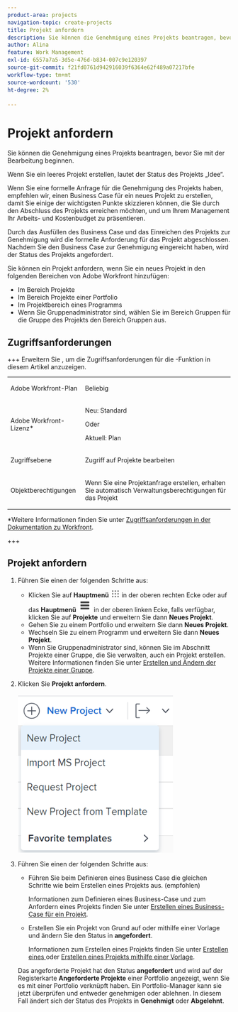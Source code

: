 ```yaml
---
product-area: projects
navigation-topic: create-projects
title: Projekt anfordern
description: Sie können die Genehmigung eines Projekts beantragen, bevor Sie mit der Bearbeitung beginnen. Wir empfehlen, einen Business Case für ein neues Projekt zu erstellen, damit Sie einige der wichtigsten Punkte skizzieren können, die Sie durch den Abschluss erreichen möchten, und um Ihrem Management-Team Ihr Arbeits- und Kostenbudget vorzustellen. Durch das Ausfüllen des Business Case und das Einreichen des Projekts zur Genehmigung wird die formelle Anforderung für das Projekt abgeschlossen. Nachdem Sie den Business Case zur Genehmigung eingereicht haben, wird der Status des Projekts angefordert.
author: Alina
feature: Work Management
exl-id: 6557a7a5-3d5e-476d-b834-007c9e120397
source-git-commit: f21fd0761d942916039f6364e62f489a07217bfe
workflow-type: tm+mt
source-wordcount: '530'
ht-degree: 2%

---
```


# Projekt anfordern

<!--Audited: April 2024-->

Sie können die Genehmigung eines Projekts beantragen, bevor Sie mit der Bearbeitung beginnen.

Wenn Sie ein leeres Projekt erstellen, lautet der Status des Projekts „Idee“.

Wenn Sie eine formelle Anfrage für die Genehmigung des Projekts haben, empfehlen wir, einen Business Case für ein neues Projekt zu erstellen, damit Sie einige der wichtigsten Punkte skizzieren können, die Sie durch den Abschluss des Projekts erreichen möchten, und um Ihrem Management Ihr Arbeits- und Kostenbudget zu präsentieren.

Durch das Ausfüllen des Business Case und das Einreichen des Projekts zur Genehmigung wird die formelle Anforderung für das Projekt abgeschlossen. Nachdem Sie den Business Case zur Genehmigung eingereicht haben, wird der Status des Projekts angefordert.

Sie können ein Projekt anfordern, wenn Sie ein neues Projekt in den folgenden Bereichen von Adobe Workfront hinzufügen:

* Im Bereich Projekte
* Im Bereich Projekte einer Portfolio
* Im Projektbereich eines Programms
* Wenn Sie Gruppenadministrator sind, wählen Sie im Bereich Gruppen für die Gruppe des Projekts den Bereich Gruppen aus.

## Zugriffsanforderungen

+++ Erweitern Sie , um die Zugriffsanforderungen für die -Funktion in diesem Artikel anzuzeigen.

<table style="table-layout:auto"> 
 <col> 
 <col> 
 <tbody> 
  <tr> 
   <td role="rowheader">Adobe Workfront-Plan</td> 
   <td> <p>Beliebig</p> </td> 
  </tr> 
  <tr> 
   <td role="rowheader"> <p role="rowheader">Adobe Workfront-Lizenz*</p> </td> 
   <td> <p>Neu: Standard </p>
   Oder
   <p>Aktuell: Plan </p>
   </td> 
  </tr> 
  <tr> 
   <td role="rowheader">Zugriffsebene</td> 
   <td> <p>Zugriff auf Projekte bearbeiten</p> </td> 
  </tr> 
  <tr> 
   <td role="rowheader">Objektberechtigungen</td> 
   <td> <p>Wenn Sie eine Projektanfrage erstellen, erhalten Sie automatisch Verwaltungsberechtigungen für das Projekt </p> </td> 
  </tr> 
 </tbody> 
</table>

*Weitere Informationen finden Sie unter [Zugriffsanforderungen in der Dokumentation zu Workfront](/help/quicksilver/administration-and-setup/add-users/access-levels-and-object-permissions/access-level-requirements-in-documentation.md).

+++

## Projekt anfordern

1. Führen Sie einen der folgenden Schritte aus:

   * Klicken Sie auf **Hauptmenü** ![Hauptmenüsymbol](assets/main-menu-icon.png) in der oberen rechten Ecke oder auf das **Hauptmenü** ![Hauptmenüzeilen](assets/lines-main-menu.png) in der oberen linken Ecke, falls verfügbar, klicken Sie auf **Projekte** und erweitern Sie dann **Neues Projekt**.
   * Gehen Sie zu einem Portfolio und erweitern Sie dann **Neues Projekt**.
   * Wechseln Sie zu einem Programm und erweitern Sie dann **Neues Projekt**.
   * Wenn Sie Gruppenadministrator sind, können Sie im Abschnitt Projekte einer Gruppe, die Sie verwalten, auch ein Projekt erstellen. Weitere Informationen finden Sie unter [Erstellen und Ändern der Projekte einer Gruppe](../../../administration-and-setup/manage-groups/work-with-group-objects/create-and-modify-a-groups-projects.md).

1. Klicken Sie **Projekt anfordern**.

   ![Dropdown-Liste „Neues Projekt“](assets/new-project-dropdown-nwe-350x358.png)

1. Führen Sie einen der folgenden Schritte aus:

   * Führen Sie beim Definieren eines Business Case die gleichen Schritte wie beim Erstellen eines Projekts aus. (empfohlen)

     Informationen zum Definieren eines Business-Case und zum Anfordern eines Projekts finden Sie unter [Erstellen eines Business-Case für ein Projekt](../../../manage-work/projects/define-a-business-case/create-business-case.md).

   * Erstellen Sie ein Projekt von Grund auf oder mithilfe einer Vorlage und ändern Sie den Status in **angefordert**.

     Informationen zum Erstellen eines Projekts finden Sie unter [Erstellen eines ](../../../manage-work/projects/create-projects/create-project.md) oder [Erstellen eines Projekts mithilfe einer Vorlage](../../../manage-work/projects/create-projects/create-project-from-template.md).

   Das angeforderte Projekt hat den Status **angefordert** und wird auf der Registerkarte **Angeforderte Projekte** einer Portfolio angezeigt, wenn Sie es mit einer Portfolio verknüpft haben. Ein Portfolio-Manager kann sie jetzt überprüfen und entweder genehmigen oder ablehnen. In diesem Fall ändert sich der Status des Projekts in **Genehmigt** oder **Abgelehnt**.
